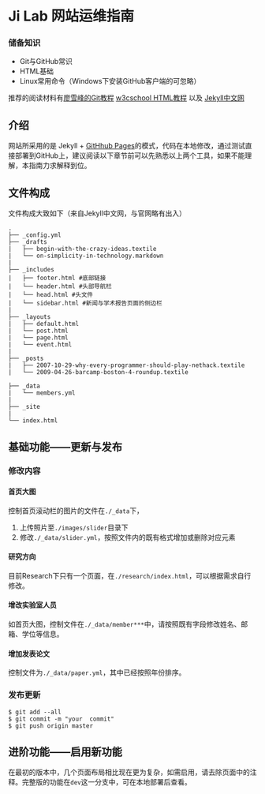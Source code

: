 # Ji Lab 网站运维指南


### 储备知识

* Git与GitHub常识
* HTML基础
* Linux常用命令（Windows下安装GitHub客户端的可忽略）

推荐的阅读材料有[廖雪峰的Git教程](http://www.liaoxuefeng.com/wiki/0013739516305929606dd18361248578c67b8067c8c017b000/) [w3cschool HTML教程](http://www.w3school.com.cn/html/index.asp) 以及 [Jekyll中文网](jekyll.com.cn)

## 介绍

网站所采用的是 Jekyll + [GitHhub Pages](pages.github.com)的模式，代码在本地修改，通过测试直接部署到GitHub上，建议阅读以下章节前可以先熟悉以上两个工具，如果不能理解，本指南力求解释到位。

## 文件构成

文件构成大致如下（来自Jekyll中文网，与官网略有出入）

```
.
├── _config.yml
├── _drafts
|   ├── begin-with-the-crazy-ideas.textile
|   └── on-simplicity-in-technology.markdown
|
├── _includes
|   ├── footer.html #底部链接
|   └── header.html #头部导航栏
|   └── head.html #头文件
|   └── sidebar.html #新闻与学术报告页面的侧边栏
|
├── _layouts
|   ├── default.html
|   └── post.html
|   └── page.html
|   └── event.html
|
├── _posts
|   ├── 2007-10-29-why-every-programmer-should-play-nethack.textile
|   └── 2009-04-26-barcamp-boston-4-roundup.textile

├── _data
|   └── members.yml
|
├── _site
|
└── index.html
```
## 基础功能——更新与发布
### 修改内容

#### 首页大图

控制首页滚动栏的图片的文件在`./_data`下，

1. 上传照片至`./images/slider`目录下
2. 修改`./_data/slider.yml`，按照文件内的既有格式增加或删除对应元素

#### 研究方向

目前Research下只有一个页面，在`./research/index.html`，可以根据需求自行修改。

#### 增改实验室人员

如首页大图，控制文件在`./_data/member***`中，请按照既有字段修改姓名、邮箱、学位等信息。

#### 增加发表论文
控制文件为`./_data/paper.yml`，其中已经按照年份排序。

### 发布更新

```
$ git add --all
$ git commit -m "your  commit"
$ git push origin master
```

## 进阶功能——启用新功能

在最初的版本中，几个页面布局相比现在更为复杂，如需启用，请去除页面中的注释。完整版的功能在`dev`这一分支中，可在本地部署后查看。
